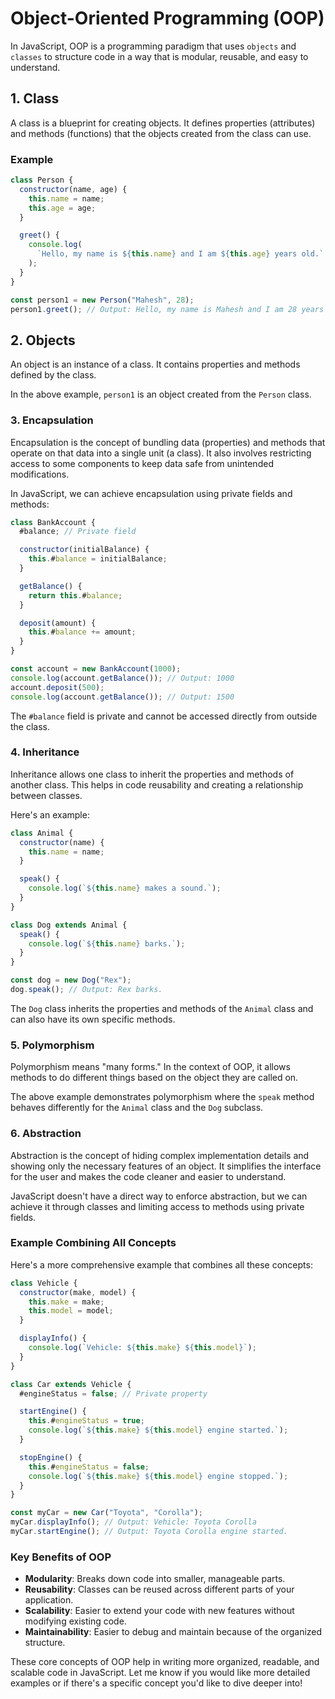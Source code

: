 # Object-Oriented Programming (OOP)

In JavaScript, OOP is a programming paradigm that uses `objects` and `classes` to structure code in a way that is modular, reusable, and easy to understand.

## 1. **Class**

A class is a blueprint for creating objects. It defines properties (attributes) and methods (functions) that the objects created from the class can use.

### Example

```javascript
class Person {
  constructor(name, age) {
    this.name = name;
    this.age = age;
  }

  greet() {
    console.log(
      `Hello, my name is ${this.name} and I am ${this.age} years old.`
    );
  }
}

const person1 = new Person("Mahesh", 28);
person1.greet(); // Output: Hello, my name is Mahesh and I am 28 years old.
```

## 2. **Objects**

An object is an instance of a class. It contains properties and methods defined by the class.

In the above example, `person1` is an object created from the `Person` class.

### 3. **Encapsulation**

Encapsulation is the concept of bundling data (properties) and methods that operate on that data into a single unit (a class). It also involves restricting access to some components to keep data safe from unintended modifications.

In JavaScript, we can achieve encapsulation using private fields and methods:

```javascript
class BankAccount {
  #balance; // Private field

  constructor(initialBalance) {
    this.#balance = initialBalance;
  }

  getBalance() {
    return this.#balance;
  }

  deposit(amount) {
    this.#balance += amount;
  }
}

const account = new BankAccount(1000);
console.log(account.getBalance()); // Output: 1000
account.deposit(500);
console.log(account.getBalance()); // Output: 1500
```

The `#balance` field is private and cannot be accessed directly from outside the class.

### 4. **Inheritance**

Inheritance allows one class to inherit the properties and methods of another class. This helps in code reusability and creating a relationship between classes.

Here's an example:

```javascript
class Animal {
  constructor(name) {
    this.name = name;
  }

  speak() {
    console.log(`${this.name} makes a sound.`);
  }
}

class Dog extends Animal {
  speak() {
    console.log(`${this.name} barks.`);
  }
}

const dog = new Dog("Rex");
dog.speak(); // Output: Rex barks.
```

The `Dog` class inherits the properties and methods of the `Animal` class and can also have its own specific methods.

### 5. **Polymorphism**

Polymorphism means "many forms." In the context of OOP, it allows methods to do different things based on the object they are called on.

The above example demonstrates polymorphism where the `speak` method behaves differently for the `Animal` class and the `Dog` subclass.

### 6. **Abstraction**

Abstraction is the concept of hiding complex implementation details and showing only the necessary features of an object. It simplifies the interface for the user and makes the code cleaner and easier to understand.

JavaScript doesn't have a direct way to enforce abstraction, but we can achieve it through classes and limiting access to methods using private fields.

### Example Combining All Concepts

Here's a more comprehensive example that combines all these concepts:

```javascript
class Vehicle {
  constructor(make, model) {
    this.make = make;
    this.model = model;
  }

  displayInfo() {
    console.log(`Vehicle: ${this.make} ${this.model}`);
  }
}

class Car extends Vehicle {
  #engineStatus = false; // Private property

  startEngine() {
    this.#engineStatus = true;
    console.log(`${this.make} ${this.model} engine started.`);
  }

  stopEngine() {
    this.#engineStatus = false;
    console.log(`${this.make} ${this.model} engine stopped.`);
  }
}

const myCar = new Car("Toyota", "Corolla");
myCar.displayInfo(); // Output: Vehicle: Toyota Corolla
myCar.startEngine(); // Output: Toyota Corolla engine started.
```

### Key Benefits of OOP

- **Modularity**: Breaks down code into smaller, manageable parts.
- **Reusability**: Classes can be reused across different parts of your application.
- **Scalability**: Easier to extend your code with new features without modifying existing code.
- **Maintainability**: Easier to debug and maintain because of the organized structure.

These core concepts of OOP help in writing more organized, readable, and scalable code in JavaScript. Let me know if you would like more detailed examples or if there's a specific concept you'd like to dive deeper into!
